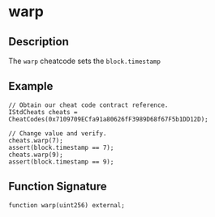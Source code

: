 # warp

## Description
The `warp` cheatcode sets the `block.timestamp`

## Example
```solidity
// Obtain our cheat code contract reference.
IStdCheats cheats = CheatCodes(0x7109709ECfa91a80626fF3989D68f67F5b1DD12D);

// Change value and verify.
cheats.warp(7);
assert(block.timestamp == 7);
cheats.warp(9);
assert(block.timestamp == 9);
```

## Function Signature
```solidity
function warp(uint256) external;
```

